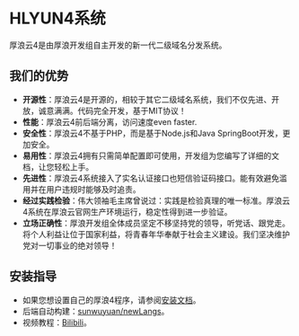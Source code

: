 # HLYUN4系统
厚浪云4是由厚浪开发组自主开发的新一代二级域名分发系统。

## 我们的优势
- **开源性**：厚浪云4是开源的，相较于其它二级域名系统，我们不仅先进、开放，诚意满满。代码完全开发，基于MIT协议！
- **性能**：厚浪云4前后端分离，访问速度even faster.
- **安全性**：厚浪云4不基于PHP，而是基于Node.js和Java SpringBoot开发，更加安全。
- **易用性**：厚浪云4拥有只需简单配置即可使用，开发组为您编写了详细的文档，让您轻松上手。
- **先进性**：厚浪云4系统接入了实名认证接口也短信验证码接口。能有效避免滥用并在用户违规时能够及时追责。
- **经过实践检验**：伟大领袖毛主席曾说过：实践是检验真理的唯一标准。厚浪云4系统在厚浪云官网生产环境运行，稳定性得到进一步验证。
- **立场正确性**：厚浪开发组全体成员坚定不移坚持党的领导，听党话、跟党走。将个人利益让位于国家利益，将青春年华奉献于社会主义建设。我们坚决维护党对一切事业的绝对领导！

## 安装指导
- 如果您想设置自己的厚浪4程序，请参阅[安装文档](https://langsteam.feishu.cn/docx/HS8rdVV7roIDWjxJ660cv8j3ntd?from=from_copylink)。
- 后端自动构建：[sunwuyuan/newLangs](https://github.com/SunWuyuan/newLangs)。
- 视频教程：[Bilibili](https://www.bilibili.com/video/BV15e41197WL/)。